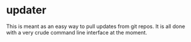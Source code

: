 # updater
This is meant as an easy way to pull updates from git repos.
It is all done with a very crude command line interface at the moment.
